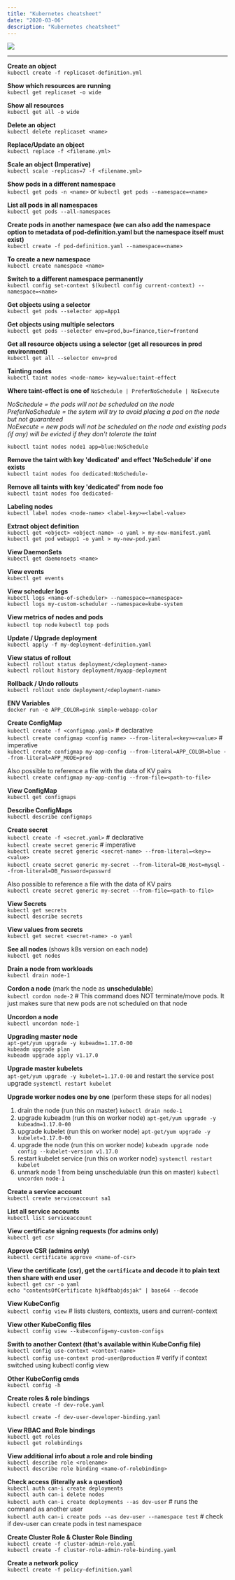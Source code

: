 ```yaml
---
title: "Kubernetes cheatsheet"
date: "2020-03-06"
description: "Kubernetes cheatsheet"
---
```


![][k8s]

---

**Create an object**
<br />
`kubectl create -f replicaset-definition.yml`

**Show which resources are running**
<br />
`kubectl get replicaset -o wide`

**Show all resources**
<br />
`kubectl get all -o wide`

**Delete an object**
<br />
`kubectl delete replicaset <name>`

**Replace/Update an object**
<br />
`kubectl replace -f <filename.yml>`

**Scale an object (Imperative)**
<br />
`kubectl scale -replicas=7 -f <filename.yml>`

**Show pods in a different namespace**
<br />
`kubectl get pods -n <name>` or `kubectl get pods --namespace=<name>`

**List all pods in all namespaces**
<br />
`kubectl get pods --all-namespaces`

**Create pods in another namespace (we can also add the namespace option to metadata of pod-definition.yaml but the namespace itself must exist)**
<br />
`kubectl create -f pod-definition.yaml --namespace=<name>`

**To create a new namespace**
<br />
`kubectl create namespace <name>`

**Switch to a different namespace permanently**
<br />
`kubectl config set-context $(kubectl config current-context) --namespace=<name>`

**Get objects using a selector**
<br />
`kubectl get pods --selector app=App1`

**Get objects using multiple selectors**
<br />
`kubectl get pods --selector env=prod,bu=finance,tier=frontend` 

**Get all resource objects using a selector (get all resources in prod environment)**
<br />
`kubectl get all --selector env=prod`

**Tainting nodes**
<br />
`kubectl taint nodes <node-name> key=value:taint-effect`
<br />

**Where taint-effect is one of** `NoSchedule | PreferNoSchedule | NoExecute`

_NoSchedule = the pods will not be scheduled on the node_ <br />
_PreferNoSchedule = the sytem will try to avoid placing a pod on the node but not guaranteed_ <br />
_NoExecute = new pods will not be scheduled on the node and existing pods (if any) will be evicted if they don't tolerate the taint_

`kubectl taint nodes node1 app=blue:NoSchedule`

**Remove the taint with key 'dedicated' and effect 'NoSchedule' if one exists**
<br />
`kubectl taint nodes foo dedicated:NoSchedule-`

**Remove all taints with key 'dedicated' from node foo**
<br />
`kubectl taint nodes foo dedicated-`

**Labeling nodes**
<br />
`kubectl label nodes <node-name> <label-key>=<label-value>`

**Extract object definition**
<br />
`kubectl get <object> <object-name> -o yaml > my-new-manifest.yaml`
<br />
`kubectl get pod webapp1 -o yaml > my-new-pod.yaml`

**View DaemonSets**
<br />
`kubectl get daemonsets <name>`

**View events**
<br />
`kubectl get events`

**View scheduler logs**
<br />
`kubectl logs <name-of-scheduler> --namespace=<namespace>`
<br />
`kubectl logs my-custom-scheduler --namespace=kube-system`

**View metrics of nodes and pods**
<br />
`kubectl top node` `kubectl top pods`

**Update / Upgrade deployment**
<br />
`kubectl apply -f my-deployment-definition.yaml`

**View status of rollout**
<br />
`kubectl rollout status deployment/<deployment-name>`
<br />
`kubectl rollout history deployment/myapp-deployment`

**Rollback / Undo rollouts**
<br />
`kubectl rollout undo deployment/<deployment-name>`

**ENV Variables**
<br />
`docker run -e APP_COLOR=pink simple-webapp-color`

**Create ConfigMap**
<br />
`kubectl create -f <configmap.yaml>` # declarative
<br />
`kubectl create configmap <config name> --from-literal=<key>=<value>` # imperative
<br />
`kubectl create configmap my-app-config --from-literal=APP_COLOR=blue --from-literal=APP_MODE=prod`

Also possible to reference a file with the data of KV pairs
<br />
`kubectl create configmap my-app-config --from-file=<path-to-file>`

**View ConfigMap**
<br />
`kubectl get configmaps`

**Describe ConfigMaps**
<br />
`kubectl describe configmaps`

**Create secret**
<br />
`kubectl create -f <secret.yaml>` # declarative
<br />
`kubectl create secret generic` # imperative
<br />
`kubectl create secret generic <secret-name> --from-literal=<key>=<value>`
<br />
`kubectl create secret generic my-secret --from-literal=DB_Host=mysql` `--from-literal=DB_Password=passwrd`

Also possible to reference a file with the data of KV pairs
<br />
`kubectl create secret generic my-secret --from-file=<path-to-file>`

**View Secrets**
<br />
`kubectl get secrets`
<br />
`kubectl describe secrets`

**View values from secrets**
<br />
`kubectl get secret <secret-name> -o yaml`

**See all nodes** (shows k8s version on each node)
<br />
`kubectl get nodes`

**Drain a node from workloads**
<br />
`kubectl drain node-1` 

**Cordon a node** (mark the node as **unschedulable**)
<br />
`kubectl cordon node-2` # This command does NOT terminate/move pods. It just makes sure that new pods are not scheduled on that node

**Uncordon a node**
<br />
`kubectl uncordon node-1`

**Upgrading master node**
<br />
`apt-get/yum upgrade -y kubeadm=1.17.0-00`
<br />
`kubeadm upgrade plan`
<br />
`kubeadm upgrade apply v1.17.0`

**Upgrade master kubelets**
<br />
`apt-get/yum upgrade -y kubelet=1.17.0-00` and restart the service post upgrade `systemctl restart kubelet`

**Upgrade worker nodes one by one** (perform these steps for all nodes)

1. drain the node (run this on master) `kubectl drain node-1`
2. upgrade kubeadm (run this on worker node) `apt-get/yum upgrade -y kubeadm=1.17.0-00`
3. upgrade kubelet (run this on worker node) `apt-get/yum upgrade -y kubelet=1.17.0-00`
4. upgrade the node (run this on worker node) `kubeadm upgrade node config --kubelet-version v1.17.0`
5. restart kubelet service (run this on worker node) `systemctl restart kubelet`
6. unmark node 1 from being unschedulable (run this on master) `kubectl uncordon node-1`

**Create a service account**
<br />
`kubectl create serviceaccount sa1`

**List all service accounts**
<br />
`kubectl list serviceaccount`

**View certificate signing requests (for admins only)**
<br />
`kubectl get csr`

**Approve CSR (admins only)**
<br />
`kubectl certificate approve <name-of-csr>`

**View the certificate (csr), get the `certificate` and decode it to plain text then share with end user**
<br />
`kubectl get csr -o yaml`
<br />
`echo "contentsOfCertificate hjkdfbabjdsjak" | base64 --decode`

**View KubeConfig**
<br />
`kubectl config view` # lists clusters, contexts, users and current-context

**View other KubeConfig files**
<br />
`kubectl config view --kubeconfig=my-custom-configs`

**Swith to another Context (that's available within KubeConfig file)**
<br />
`kubectl config use-context <context-name>`
<br />
`kubectl config use-context prod-user@production` # verify if context switched using kubectl config view

**Other KubeConfig cmds**
<br />
`kubectl config -h`

**Create roles & role bindings**
<br />
`kubectl create -f dev-role.yaml`

`kubectl create -f dev-user-developer-binding.yaml`

**View RBAC and Role bindings**
<br />
`kubectl get roles`
<br />
`kubectl get rolebindings`

**View additional info about a role and role binding**
<br />
`kubectl describe role <rolename>`
<br />
`kubectl describe role binding <name-of-rolebinding>`

**Check access (literally ask a question)**
<br />
`kubectl auth can-i create deployments`
<br />
`kubectl auth can-i delete nodes`
<br />
`kubectl auth can-i create deployments --as dev-user` # runs the command as another user
<br />
`kubectl auth can-i create pods --as dev-user --namespace test` # check if dev-user can create pods in test namespace

**Create Cluster Role & Cluster Role Binding**
<br />
`kubectl create -f cluster-admin-role.yaml`
<br />
`kubectl create -f cluster-role-admin-role-binding.yaml`

**Create a network policy**
<br />
`kubectl create -f policy-definition.yaml`


[k8s]: https://images.unsplash.com/photo-1494412651409-8963ce7935a7?ixlib=rb-1.2.1&ixid=eyJhcHBfaWQiOjEyMDd9&auto=format&fit=crop&w=1500&q=80